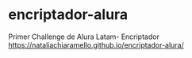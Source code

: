 # encriptador-alura
Primer Challenge de Alura Latam- Encriptador
https://nataliachiaramello.github.io/encriptador-alura/
